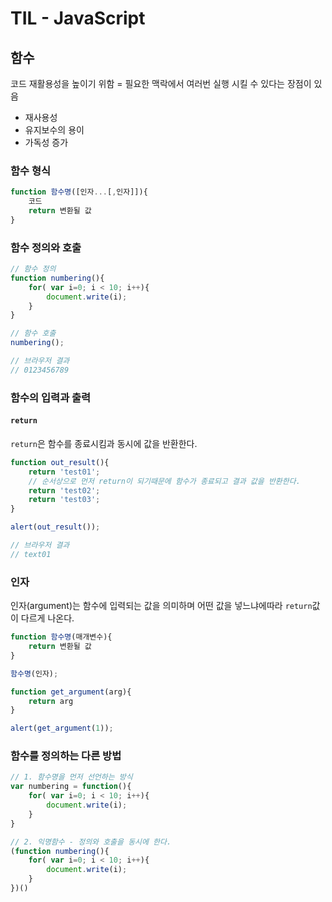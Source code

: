# TIL - JavaScript



## 함수

코드 재활용성을 높이기 위함 = 필요한 맥락에서 여러번 실행 시킬 수 있다는 장점이 있음

- 재사용성
- 유지보수의 용이
- 가독성 증가



### 함수 형식

```javascript
function 함수명([인자...[,인자]]){
    코드
    return 변환될 값
}
```



### 함수 정의와 호출

```javascript
// 함수 정의
function numbering(){
    for( var i=0; i < 10; i++){
        document.write(i);
    }
}

// 함수 호출
numbering();

// 브라우저 결과 
// 0123456789
```



### 함수의 입력과 출력

#### `return`  

`return`은 함수를 종료시킴과 동시에 값을 반환한다.

```javascript
function out_result(){
    return 'test01';
    // 순서상으로 먼저 return이 되기때문에 함수가 종료되고 결과 값을 반환한다.
    return 'test02';
    return 'test03';
}

alert(out_result());

// 브라우저 결과
// text01
```



### 인자

인자(argument)는 함수에 입력되는 값을 의미하며 어떤 값을 넣느냐에따라 `return`값이 다르게 나온다.

```javascript
function 함수명(매개변수){
    return 변환될 값
}

함수명(인자);
```

```javascript
function get_argument(arg){
    return arg
}

alert(get_argument(1));

```



### 함수를 정의하는 다른 방법

```javascript
// 1. 함수명을 먼저 선언하는 방식
var numbering = function(){
    for( var i=0; i < 10; i++){
        document.write(i);
    }
}

// 2. 익명함수 - 정의와 호출을 동시에 한다.
(function numbering(){
    for( var i=0; i < 10; i++){
        document.write(i);
    }
})()
```













